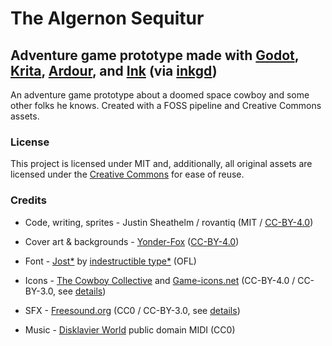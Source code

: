 # The Algernon Sequitur
## Adventure game prototype made with [Godot](https://godotengine.org/), [Krita](https://krita.org/), [Ardour](https://ardour.org/), and [Ink](https://www.inklestudios.com/ink/) (via [inkgd](https://github.com/ephread/inkgd))



An adventure game prototype about a doomed space cowboy and some other folks he knows. Created with a FOSS pipeline and Creative Commons assets.



### License


This project is licensed under MIT and, additionally, all original assets are licensed under the [Creative Commons](https://creativecommons.org/licenses/by/4.0/) for ease of reuse.


### Credits

* Code, writing, sprites - Justin Sheathelm / rovantiq (MIT / [CC-BY-4.0](https://creativecommons.org/licenses/by/4.0/))

* Cover art & backgrounds -  [Yonder-Fox](https://www.deviantart.com/yonder-fox) ([CC-BY-4.0](https://creativecommons.org/licenses/by/4.0/))

* Font -  [Jost*](https://indestructibletype.com/Jost.html) by [indestructible type*](https://indestructibletype.com/Home.html) (OFL)

* Icons - [The Cowboy Collective](https://cowboycollective.cc/) and [Game-icons.net](https://game-icons.net/) (CC-BY-4.0 / CC-BY-3.0, see [details](/CREDITS.md))

* SFX - [Freesound.org](https://freesound.org/) (CC0 / CC-BY-3.0, see [details](/CREDITS.md))

* Music - [Disklavier World](http://www.kuhmann.com/Yamaha.htm) public domain MIDI (CC0)
